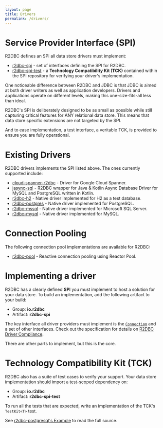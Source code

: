 ```yaml
---
layout: page
title: Drivers
permalink: /drivers/
---
```


# Service Provider Interface (SPI)

R2DBC defines an SPI all data store drivers must implement:

* [r2dbc-spi](https://github.com/r2dbc/r2dbc-spi) - set of interfaces defining the SPI for R2DBC.
* [r2dbc-spi-test](https://github.com/r2dbc/r2dbc-spi/tree/master/r2dbc-spi-test) - a **Technology Compatibility Kit (TCK)** contained within the SPI repository for verifying your driver's implementation.

One noticeable difference between R2DBC and JDBC is that JDBC is aimed at both driver writers as well as application developers. Drivers and applications operate on different levels, making this one-size-fits-all less than ideal.

R2DBC's SPI is deliberately designed to be as small as possible while still capturing critical features for ANY relational data store. This means that data store specific extensions are not targeted by the SPI.

And to ease implementation, a test interface, a veritable TCK, is provided to ensure you are fully operational.

# Existing Drivers

R2DBC drivers implements the SPI listed above. The ones currently supported include:

* [cloud-spanner-r2dbc](https://github.com/GoogleCloudPlatform/cloud-spanner-r2dbc) - Driver for Google Cloud Spanner.
* [jasync-sql](https://github.com/jasync-sql/jasync-sql) - R2DBC wrapper for Java & Kotlin Async Database Driver for MySQL and PostgreSQL written in Kotlin.
* [r2dbc-h2](https://github.com/r2dbc/r2dbc-h2) - Native driver implemented for H2 as a test database.
* [r2dbc-postgres](https://github.com/r2dbc/r2dbc-postgresql) - Native driver implemented for PostgreSQL.
* [r2dbc-mssql](https://github.com/r2dbc/r2dbc-mssql) - Native driver implemented for Microsoft SQL Server.
* [r2dbc-mysql](https://github.com/mirromutth/r2dbc-mysql) - Native driver implemented for MySQL.

# Connection Pooling

The following connection pool implementations are available for R2DBC:

* [r2dbc-pool](https://github.com/r2dbc/r2dbc-pool) - Reactive connection pooling using Reactor Pool.

# Implementing a driver

R2DBC has a clearly defined **SPI** you must implement to host a solution for your data store. To build an implementation, add the following artifact to your build:

* Group: **io.r2dbc**
* Artifact: **r2dbc-spi**

The key interface all driver providers must implement is the [`Connection`](https://r2dbc.io/spec/0.8.0.RC1/api/io/r2dbc/spi/Connection.html) and a set of other interfaces.
Check out the specification for details on [R2DBC Driver Compliance](/spec/0.8.0.RC1/spec/html/#compliance).

There are other parts to implement, but this is the core.

# Technology Compatibility Kit (TCK)

R2DBC also has a suite of test cases to verify your support. Your data store implementation should import a test-scoped dependency on:

* Group: **io.r2dbc**
* Artifact: **r2dbc-spi-test**

To run all the tests that are expected, write an implementation of the TCK's `TestKit<T>` test.

See [r2dbc-postgresql's Example](https://github.com/r2dbc/r2dbc-postgresql/blob/master/src/test/java/io/r2dbc/postgresql/PostgresqlTestKit.java) to read the full source.
